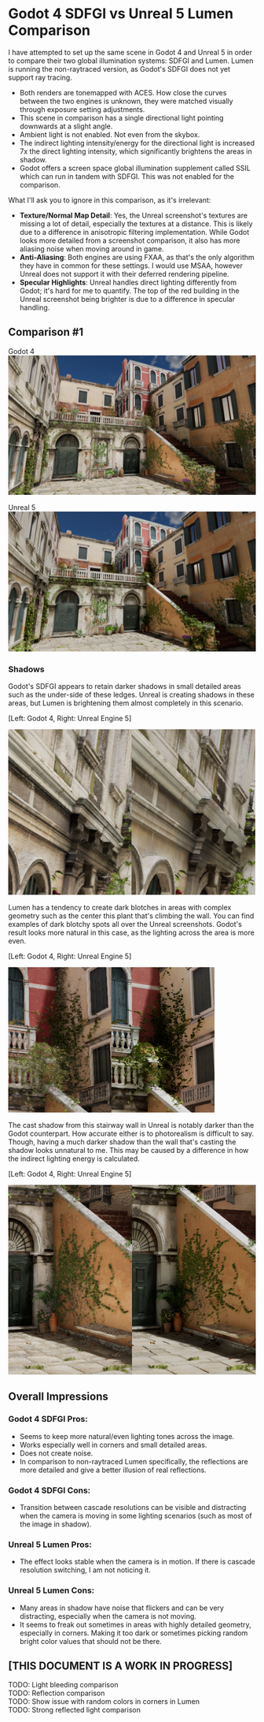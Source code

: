 # Godot 4 SDFGI vs Unreal 5 Lumen Comparison

I have attempted to set up the same scene in Godot 4 and Unreal 5 in order to compare their two global illumination systems: SDFGI and Lumen. Lumen is running the non-raytraced version, as Godot's SDFGI does not yet support ray tracing.

* Both renders are tonemapped with ACES. How close the curves between the two engines is unknown, they were matched visually through exposure setting adjustments.
* This scene in comparison has a single directional light pointing downwards at a slight angle.
* Ambient light is not enabled. Not even from the skybox.
* The indirect lighting intensity/energy for the directional light is increased 7x the direct lighting intensity, which significantly brightens the areas in shadow.
* Godot offers a screen space global illumination supplement called SSIL which can run in tandem with SDFGI. This was not enabled for the comparison.

What I'll ask you to ignore in this comparison, as it's irrelevant:
* **Texture/Normal Map Detail**: Yes, the Unreal screenshot's textures are missing a lot of detail, especially the textures at a distance. This is likely due to a difference in anisotropic filtering implementation. While Godot looks more detailed from a screenshot comparison, it also has more aliasing noise when moving around in game.
* **Anti-Aliasing**: Both engines are using FXAA, as that's the only algorithm they have in common for these settings. I would use MSAA, however Unreal does not support it with their deferred rendering pipeline.
* **Specular Highlights**: Unreal handles direct lighting differently from Godot; it's hard for me to quantify. The top of the red building in the Unreal screenshot being brighter is due to a difference in specular handling.

## **Comparison #1**

Godot 4
![Godot Screenshot 1](./godot1.png)

Unreal 5
![Unreal Screenshot 1](./unreal1.png)

### Shadows

Godot's SDFGI appears to retain darker shadows in small detailed areas such as the under-side of these ledges. Unreal is creating shadows in these areas, but Lumen is brightening them almost completely in this scenario.

[Left: Godot 4, Right: Unreal Engine 5]

![Godot Left Unreal Right](./comparison1-shadows.png)

Lumen has a tendency to create dark blotches in areas with complex geometry such as the center this plant that's climbing the wall. You can find examples of dark blotchy spots all over the Unreal screenshots. Godot's result looks more natural in this case, as the lighting across the area is more even.

[Left: Godot 4, Right: Unreal Engine 5]

![Godot Left Unreal Right](./comparison1-occlusion-in-complex-geometry.png)

The cast shadow from this stairway wall in Unreal is notably darker than the Godot counterpart. How accurate either is to photorealism is difficult to say. Though, having a much darker shadow than the wall that's casting the shadow looks unnatural to me. This may be caused by a difference in how the indirect lighting energy is calculated.

[Left: Godot 4, Right: Unreal Engine 5]

![Godot Left Unreal Right](./comparison1-shadow-area-contrast.png)

## **Overall Impressions**

### Godot 4 SDFGI Pros:
* Seems to keep more natural/even lighting tones across the image.
* Works especially well in corners and small detailed areas.
* Does not create noise.
* In comparison to non-raytraced Lumen specifically, the reflections are more detailed and give a better illusion of real reflections.

### Godot 4 SDFGI Cons:
* Transition between cascade resolutions can be visible and distracting when the camera is moving in some lighting scenarios (such as most of the image in shadow).

### Unreal 5 Lumen Pros:
* The effect looks stable when the camera is in motion. If there is cascade resolution switching, I am not noticing it.

### Unreal 5 Lumen Cons:
* Many areas in shadow have noise that flickers and can be very distracting, especially when the camera is not moving.
* It seems to freak out sometimes in areas with highly detailed geometry, especially in corners. Making it too dark or sometimes picking random bright color values that should not be there.

## [THIS DOCUMENT IS A WORK IN PROGRESS]

TODO: Light bleeding comparison  
TODO: Reflection comparison  
TODO: Show issue with random colors in corners in Lumen  
TODO: Strong reflected light comparison
